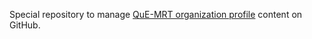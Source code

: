 Special repository to manage [QuE-MRT organization profile](https://github.com/QuE-MRT) content on GitHub.

